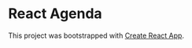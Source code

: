 # React Agenda

This project was bootstrapped with [Create React App](https://github.com/facebookincubator/create-react-app).